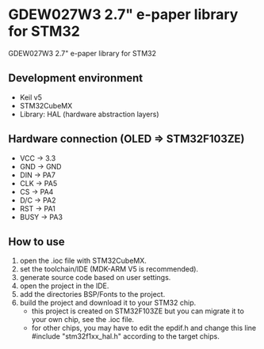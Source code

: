 # GDEW027W3 2.7" e-paper library for STM32
GDEW027W3 2.7" e-paper library for STM32
## Development environment
  * Keil v5
  * STM32CubeMX
  * Library: HAL (hardware abstraction layers)
## Hardware connection (OLED => STM32F103ZE)
  * VCC    ->    3.3
  * GND    ->    GND
  * DIN    ->    PA7
  * CLK    ->    PA5
  * CS     ->    PA4
  * D/C    ->    PA2
  * RST    ->    PA1
  * BUSY   ->    PA3
## How to use
1.  open the .ioc file with STM32CubeMX.
2.  set the toolchain/IDE (MDK-ARM V5 is recommended).
3.  generate source code based on user settings.
4.  open the project in the IDE.
5.  add the directories BSP/Fonts to the project.
6.  build the project and download it to your STM32 chip.
    * this project is created on STM32F103ZE but you can migrate it to your own chip, see the .ioc file.
    * for other chips, you may have to edit the epdif.h and change this line 
      #include "stm32f1xx_hal.h" according to the target chips.
  

